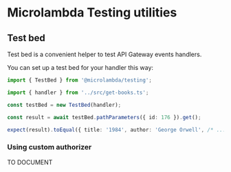 # Microlambda Testing utilities

## Test bed

Test bed is a convenient helper to test API Gateway events handlers.

You can set up a test bed for your handler this way:

```typescript
import { TestBed } from '@microlambda/testing';

import { handler } from '../src/get-books.ts';

const testBed = new TestBed(handler);

const result = await testBed.pathParameters({ id: 176 }).get();

expect(result).toEqual({ title: '1984', author: 'George Orwell', /* ... */ });

```

### Using custom authorizer

TO DOCUMENT
